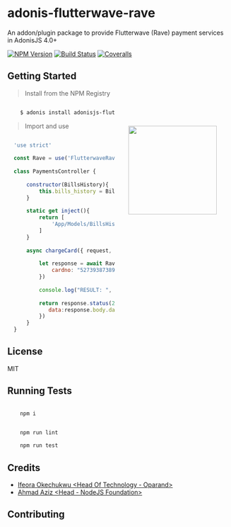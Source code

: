 # adonis-flutterwave-rave
An addon/plugin package to provide Flutterwave (Rave) payment services in AdonisJS 4.0+

[![NPM Version][npm-image]][npm-url]
[![Build Status][travis-image]][travis-url]
[![Coveralls][coveralls-image]][coveralls-url]

<img src="http://res.cloudinary.com/adonisjs/image/upload/q_100/v1497112678/adonis-purple_pzkmzt.svg" width="200px" align="right" hspace="30px" vspace="140px">

## Getting Started

>Install from the NPM Registry

```bash

    $ adonis install adonisjs-flutterwave-rave

```

>Import and use 

```js

  'use strict'
  
  const Rave = use('FlutterwaveRave')
  
  class PaymentsController {
  
      constructor(BillsHistory){
          this.bills_history = BillsHistory
      }
      
      static get inject(){
          return [
              'App/Models/BillsHistory'
          ]
      }
      
      async chargeCard({ request, session, response }){
      
          let response = await Rave.Card.charge({
              cardno: "5273938738903039399"
          })
          
          console.log("RESULT: ", response.body.data)
          
          return response.status(200).json({
             data:response.body.data
          })
      }
  }

```

## License

MIT

## Running Tests

```bash

    npm i

```

```bash

    npm run lint
    
    npm run test

```

## Credits

- [Ifeora Okechukwu <Head Of Technology - Oparand>](https://twitter.com/isocroft)
- [Ahmad Aziz <Head - NodeJS Foundation>](https://instagram.com/dev_amaz)
    
## Contributing

[npm-image]: https://img.shields.io/npm/v/adonisjs-flutterwave-rave.svg?style=flat-square
[npm-url]: https://npmjs.org/package/adonisjs-flutterwave-rave

[travis-image]: https://img.shields.io/travis/stitchng/adonis-flutterwave-rave/master.svg?style=flat-square
[travis-url]: https://travis-ci.org/stitchng/adonis-flutterwave-rave

[coveralls-image]: https://img.shields.io/coveralls/stitchng/adonis-flutterwave-rave/develop.svg?style=flat-square

[coveralls-url]: https://coveralls.io/github/stitchng/adonis-flutterwave-rave
